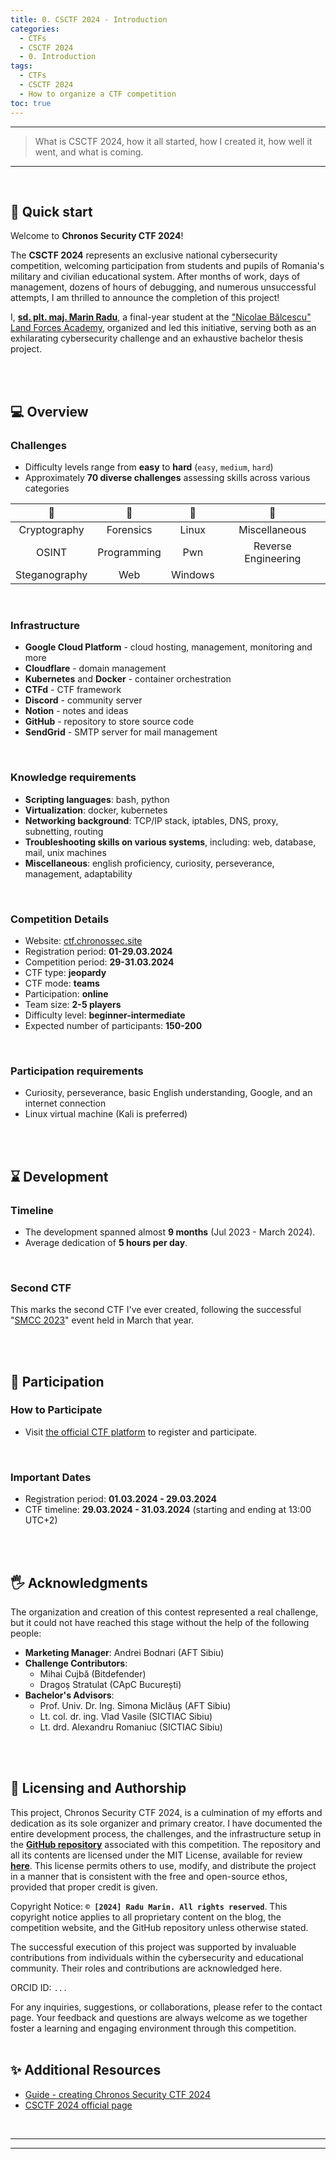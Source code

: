 ```yaml
---
title: 0. CSCTF 2024 - Introduction
categories:
  - CTFs
  - CSCTF 2024
  - 0. Introduction
tags:
  - CTFs
  - CSCTF 2024
  - How to organize a CTF competition
toc: true
---
```


---
> What is CSCTF 2024, how it all started, how I created it, how well it went, and what is coming.

---
<!-- more -->

<br>

## 👾 Quick start

Welcome to **Chronos Security CTF 2024**!

The **CSCTF 2024** represents an exclusive national cybersecurity competition, welcoming participation from students and pupils of Romania's military and civilian educational system. After months of work, days of management, dozens of hours of debugging, and numerous unsuccessful attempts, I am thrilled to announce the completion of this project!

I, [**sd. plt. maj. Marin Radu**](https://www.armyacademy.ro/ev_2023_10_27.php), a final-year student at the ["Nicolae Bălcescu" Land Forces Academy](https://www.armyacademy.ro/engleza/), organized and led this initiative, serving both as an exhilarating cybersecurity challenge and an exhaustive bachelor thesis project.


<br>
<br>

## 💻 Overview

### Challenges
- Difficulty levels range from **easy** to **hard** (`easy`, `medium`, `hard`)
- Approximately **70 diverse challenges** assessing skills across various categories

| 🚩 | 🚩 | 🚩 | 🚩 |
| :----: | :----: | :----: | :----: |
| Cryptography | Forensics | Linux | Miscellaneous |
| OSINT | Programming | Pwn | Reverse Engineering | 
| Steganography | Web | Windows | |

<br>

### Infrastructure

- **Google Cloud Platform** - cloud hosting, management, monitoring and more
- **Cloudflare** - domain management
- **Kubernetes** and **Docker** - container orchestration
- **CTFd** - CTF framework 
- **Discord** - community server
- **Notion** - notes and ideas
- **GitHub** - repository to store source code
- **SendGrid** - SMTP server for mail management
<!-- - **Ansible** and **GitHub actions** for automation and CI/CD -->
<!-- - **Splunk** for log management -->
<!-- - **Prometheus** for monitoring and alerting -->
<!-- - **PfSense** for networking and monitoring -->

<br>

### Knowledge requirements
- **Scripting languages**: bash, python
- **Virtualization**: docker, kubernetes
- **Networking background**: TCP/IP stack, iptables, DNS, proxy, subnetting, routing 
- **Troubleshooting skills on various systems**, including: web, database, mail, unix machines 
- **Miscellaneous**: english proficiency, curiosity, perseverance, management, adaptability 

<br>

### Competition Details
- Website: [ctf.chronossec.site](https://ctf.chronossec.site)
- Registration period: **01-29.03.2024**
- Competition period: **29-31.03.2024**
- CTF type: **jeopardy**
- CTF mode: **teams**
- Participation: **online**
- Team size: **2-5 players**
- Difficulty level: **beginner-intermediate**
- Expected number of participants: **150-200**

<br>

### Participation requirements
- Curiosity, perseverance, basic English understanding, Google, and an internet connection 
- Linux virtual machine (Kali is preferred)


<br>
<br>

## ⌛ Development

### Timeline
- The development spanned almost **9 months** (Jul 2023 - March 2024).
- Average dedication of **5 hours per day**.

<br>

### Second CTF
This marks the second CTF I've ever created, following the successful "<a href="https://github.com/ChronosPK/SMCC-2023" target="_blank">SMCC 2023</a>" event held in March that year.


<br>
<br>

## 🚩 Participation

### How to Participate
- Visit <a href="https://ctf.chronossec.site/" target="_blank">the official CTF platform</a> to register and participate.

<br>

### Important Dates
- Registration period: **01.03.2024 - 29.03.2024**
- CTF timeline: **29.03.2024 - 31.03.2024** (starting and ending at 13:00 UTC+2) 

<br>
<br>

## 🖐️ Acknowledgments

The organization and creation of this contest represented a real challenge, 
but it could not have reached this stage without the help of the following people:

- **Marketing Manager**: Andrei Bodnari (AFT Sibiu)
- **Challenge Contributors**: 
  - Mihai Cujbă (Bitdefender)
  - Dragoș Stratulat (CApC București)
- **Bachelor's Advisors**:
  - Prof. Univ. Dr. Ing. Simona Miclăuș (AFT Sibiu)
  - Lt. col. dr. ing. Vlad Vasile (SICTIAC Sibiu)
  - Lt. drd. Alexandru Romaniuc (SICTIAC Sibiu)


<br>
<br>

<!-- ## 💝 Sponsors

**A special thanks to our sponsors for their generous support**:

<br>

<table style="border-collapse: collapse; width: 100%;">
  <tbody>
    <tr>
      <td style="text-align: center; vertical-align: middle; border: none;"><a href="" target="_blank"><img src="/img/cadets-corps.png" style="height:80px;" /></a></td>
      <td style="text-align: center; vertical-align: middle; border: none;"><a href="" target="_blank"><img src="/img/pentest-tools.png" style="height:80px;" /></a></td>
    </tr>
    <tr>
      <td style="text-align: center; vertical-align: middle; border: none;"><a href="" target="_blank"><img src="/img/bit-sentinel.png" style="height:80px;" /></a></td>
      <td style="text-align: center; vertical-align: middle; border: none;"><a href="" target="_blank"><img src="/img/cyber-edu.png" style="height:80px;" /></a></td>
    </tr>
    <tr>
      <td style="text-align: center; vertical-align: middle; border: none;"><a href="" target="_blank"><img src="/img/bit-defender.png" style="height:80px;" /></a></td>
      <td style="text-align: center; vertical-align: middle; border: none;"><a href="" target="_blank"><img src="/img/visma.png" style="height:80px;" /></a></td>
    </tr>
    <tr>
      <td style="text-align: center; vertical-align: middle; border: none;"><a href="" target="_blank"><img src="/img/ntt-data.png" style="height:80px;" /></a></td>
      <td style="text-align: center; vertical-align: middle; border: none;"><a href="" target="_blank"><img src="/img/refresh-cleaning.jpg" style="height:80px;" /></a></td>
    </tr>
    <tr>
      <td style="text-align: center; vertical-align: middle; border: none;"><a href="" target="_blank"><img src="" style="height:80px;" /></a></td>
      <td style="text-align: center; vertical-align: middle; border: none;"><a href="" target="_blank"><img src="" style="height:80px;" /></a></td>
    </tr>
  </tbody>
</table> 

<br>
<br> -->

## 📜 Licensing and Authorship

This project, Chronos Security CTF 2024, is a culmination of my efforts and dedication as its sole organizer and primary creator. I have documented the entire development process, the challenges, and the infrastructure setup in the <a href="https://github.com/ChronosPK/CSCTF-2024" target="_blank"><b>GitHub repository</b></a> associated with this competition. The repository and all its contents are licensed under the MIT License, available for review <a href="https://github.com/ChronosPK/CSCTF-2024/blob/main/LICENSE.txt" target="_blank"><b>here</b></a>. This license permits others to use, modify, and distribute the project in a manner that is consistent with the free and open-source ethos, provided that proper credit is given.

Copyright Notice: <b>`© [2024] Radu Marin. All rights reserved`</b>. This copyright notice applies to all proprietary content on the blog, the competition website, and the GitHub repository unless otherwise stated.

The successful execution of this project was supported by invaluable contributions from individuals within the cybersecurity and educational community. Their roles and contributions are acknowledged here.

ORCID ID: `...`

For any inquiries, suggestions, or collaborations, please refer to the contact page. Your feedback and questions are always welcome as we together foster a learning and engaging environment through this competition.
<br>
<br>

## ✨ Additional Resources

- <a href="" target="_blank">Guide - creating Chronos Security CTF 2024</a>
- <a href="https://ctf.chronossec.site" target="_blank">CSCTF 2024 official page</a>

<br>

---
---